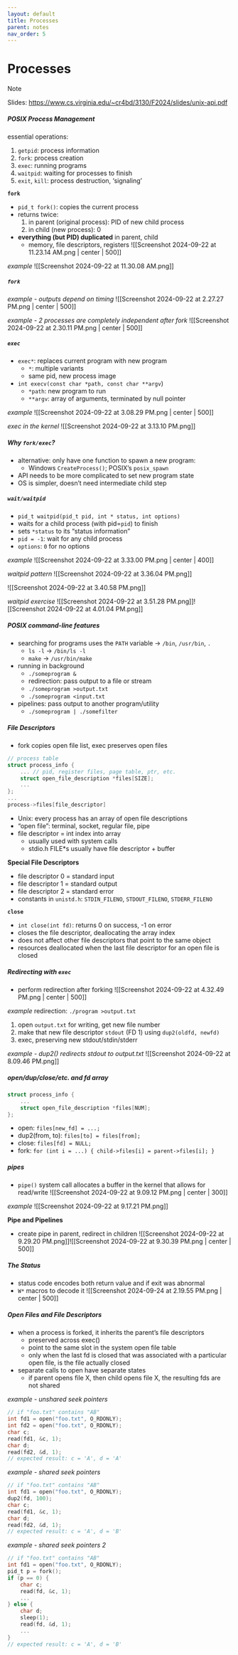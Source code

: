 ```yaml
---
layout: default
title: Processes
parent: notes
nav_order: 5
---
```

# Processes
> [!note]
> Slides: https://www.cs.virginia.edu/~cr4bd/3130/F2024/slides/unix-api.pdf
##### POSIX Process Management
essential operations:
1. `getpid`: process information
2. `fork`: process creation
3. `exec`: running programs
4. `waitpid`: waiting for processes to finish
5. `exit`, `kill`: process destruction, ‘signaling’

**`fork`**
- `pid_t fork()`: copies the current process
- returns twice:
	1. in parent (original process): PID of new child process
	2. in child (new process): 0
- **everything (but PID) duplicated** in parent, child
	- memory, file descriptors, registers
![[Screenshot 2024-09-22 at 11.23.14 AM.png | center | 500]]

*example*
![[Screenshot 2024-09-22 at 11.30.08 AM.png]]
##### `fork`
*example - outputs depend on timing*
![[Screenshot 2024-09-22 at 2.27.27 PM.png | center | 500]]

*example - 2 processes are completely independent after fork*
![[Screenshot 2024-09-22 at 2.30.11 PM.png | center | 500]]
##### `exec`
- `exec*`: replaces current program with new program
	- `*`: multiple variants
	- same pid, new process image
- `int execv(const char *path, const char **argv`)
	- `*path`: new program to run
	- `**argv`: array of arguments, terminated by null pointer

*example*
![[Screenshot 2024-09-22 at 3.08.29 PM.png | center | 500]]

*exec in the kernel*
![[Screenshot 2024-09-22 at 3.13.10 PM.png]]
##### Why `fork/exec`?
- alternative: only have one function to spawn a new program:
	- Windows `CreateProcess()`; POSIX’s `posix_spawn`
- API needs to be more complicated to set new program state
- OS is simpler, doesn’t need intermediate child step
##### `wait/waitpid`
- `pid_t waitpid(pid_t pid, int * status, int options)`
- waits for a child process (with pid=`pid`) to finish
- sets `*status` to its “status information”
- `pid = -1`: wait for any child process
- `options`: `0` for no options

*example*
![[Screenshot 2024-09-22 at 3.33.00 PM.png | center | 400]]

*waitpid pattern*
![[Screenshot 2024-09-22 at 3.36.04 PM.png]]

![[Screenshot 2024-09-22 at 3.40.58 PM.png]]

*waitpid exercise*
![[Screenshot 2024-09-22 at 3.51.28 PM.png]]![[Screenshot 2024-09-22 at 4.01.04 PM.png]]
##### POSIX command-line features
- searching for programs uses the `PATH` variable → `/bin`, `/usr/bin`, `.`
	- `ls -l` → `/bin/ls -l`
	- `make` → `/usr/bin/make`
- running in background
	- `./someprogram &`
	- redirection: pass output to a file or stream
	- `./someprogram >output.txt`
	- `./someprogram <input.txt`
- pipelines: pass output to another program/utility
	- `./someprogram | ./somefilter`
##### File Descriptors
- fork copies open file list, exec preserves open files
```C
// process table
struct process_info {
	... // pid, register files, page table, ptr, etc.
	struct open_file_description *files[SIZE];
	...
};
...
process->files[file_descriptor]
```
- Unix: every process has an array of open file descriptions
- “open file”: terminal, socket, regular file, pipe
- file descriptor = int index into array
	- usually used with system calls
	- stdio.h FILE\*s usually have file descriptor + buffer

**Special File Descriptors**
- file descriptor 0 = standard input
- file descriptor 1 = standard output
- file descriptor 2 = standard error
- constants in `unistd.h`: `STDIN_FILENO`, `STDOUT_FILENO`, `STDERR_FILENO`

**`close`**
- `int close(int fd)`: returns 0 on success, -1 on error
- closes the file descriptor, deallocating the array index
- does not affect other file descriptors that point to the same object
- resources deallocated when the last file descriptor for an open file is closed
##### Redirecting with `exec`
- perform redirection after forking
![[Screenshot 2024-09-22 at 4.32.49 PM.png | center | 500]] 

*example*
redirection: `./program >output.txt`
1. open `output.txt` for writing, get new file number
2. make that new file descriptor `stdout` (FD 1) using `dup2(oldfd, newfd)`
3. exec, preserving new stdout/stdin/stderr

*example - dup2() redirects stdout to output.txt*
![[Screenshot 2024-09-22 at 8.09.46 PM.png]]
##### open/dup/close/etc. and fd array
```C
struct process_info {
	...
	struct open_file_description *files[NUM];
};
```
- open: `files[new_fd] = ...;`
- dup2(from, to): `files[to] = files[from];`
- close: `files[fd] = NULL;`
- fork: `for (int i = ...) { child->files[i] = parent->files[i]; }`
##### pipes
- `pipe()` system call allocates a buffer in the kernel that allows for read/write
![[Screenshot 2024-09-22 at 9.09.12 PM.png | center | 300]]

*example*
![[Screenshot 2024-09-22 at 9.17.21 PM.png]]

**Pipe and Pipelines**
- create pipe in parent, redirect in children
![[Screenshot 2024-09-22 at 9.29.20 PM.png]]![[Screenshot 2024-09-22 at 9.30.39 PM.png | center | 500]]
##### The Status
- status code encodes both return value and if exit was abnormal
- `W*` macros to decode it
![[Screenshot 2024-09-24 at 2.19.55 PM.png | center | 500]]
##### Open Files and File Descriptors
- when a process is forked, it inherits the parent’s file descriptors
	- preserved across exec()
	- point to the same slot in the system open file table
	- only when the last fd is closed that was associated with a particular open file, is the file actually closed
- separate calls to open have separate states
	- if parent opens file X, then child opens file X, the resulting fds are not shared

*example - unshared seek pointers*
```C
// if "foo.txt" contains "AB"
int fd1 = open("foo.txt", O_RDONLY);
int fd2 = open("foo.txt", O_RDONLY);
char c;
read(fd1, &c, 1);
char d;
read(fd2, &d, 1);
// expected result: c = 'A', d = 'A'
```

*example - shared seek pointers*
```C
// if "foo.txt" contains "AB"
int fd1 = open("foo.txt", O_RDONLY);
dup2(fd, 100);
char c;
read(fd1, &c, 1);
char d;
read(fd2, &d, 1);
// expected result: c = 'A', d = 'B'
```

*example - shared seek pointers 2*
```C
// if "foo.txt" contains "AB"
int fd1 = open("foo.txt", O_RDONLY);
pid_t p = fork();
if (p == 0) {
	char c;
	read(fd, &c, 1);
	...
} else {
	char d;
	sleep(1);
	read(fd, &d, 1);
	...
}
// expected result: c = 'A', d = 'B'
```